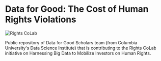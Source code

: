 # Data for Good: The Cost of Human Rights Violations

![Rights CoLab](https://assets.worldbenchmarkingalliance.org/app/uploads/2021/01/rights_colab_logo_web_large-Joanne-Bauer.png)

Public repository of Data for Good Scholars team (from Columbia University's Data Science Institute) that is contributing to the Rights CoLab initiative on Harnessing Big Data to Mobilize Investors on Human Rights.
